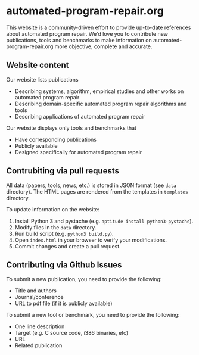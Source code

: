 # automated-program-repair.org #

This website is a community-driven effort to provide up-to-date references about automated program repair. We'd love you to contribute new publications, tools and benchmarks to make information on automated-program-repair.org more objective, complete and accurate.

## Website content ##

Our website lists publications

* Describing systems, algorithm, empirical studies and other works on automated program repair
* Describing domain-specific automated program repair algorithms and tools
* Describing applications of automated program repair

Our website displays only tools and benchmarks that

* Have corresponding publications
* Publicly available
* Designed specifically for automated program repair

## Contrubiting via pull requests ##

All data (papers, tools, news, etc.) is stored in JSON format (see `data` directory). The HTML pages are rendered from the templates in `templates` directory.

To update information on the website:

1. Install Python 3 and pystache (e.g. `aptitude install python3-pystache`).
2. Modify files in the `data` directory.
3. Run build script (e.g. `python3 build.py`).
4. Open `index.html` in your browser to verify your modifications.
5. Commit changes and create a pull request.

## Contributing via Github Issues ##

To submit a new publication, you need to provide the following:

* Title and authors
* Journal/conference
* URL to pdf file (if it is publicly available)

To submit a new tool or benchmark, you need to provide the following:

* One line description
* Target (e.g. C source code, i386 binaries, etc)
* URL
* Related publication